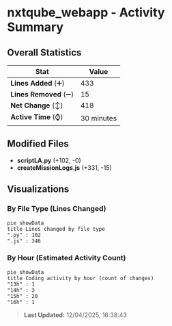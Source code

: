 # nxtqube_webapp - Activity Summary 

## Overall Statistics

| Stat                   | Value                                                             |
| ---------------------- | ----------------------------------------------------------------- |
| **Lines Added** (➕)   | 433                                          |
| **Lines Removed** (➖) | 15                                        |
| **Net Change** (↕)    | 418                |
| **Active Time** (⌚)   | 30 minutes |


## Modified Files
- **scriptLA.py** (+102, -0)
- **createMissionLogs.js** (+331, -15)

## Visualizations

### By File Type (Lines Changed)

```mermaid
pie showData
title Lines changed by file type
".py" : 102
".js" : 346
```

### By Hour (Estimated Activity Count)

```mermaid
pie showData
title Coding activity by hour (count of changes)
"13h" : 1
"14h" : 3
"15h" : 20
"16h" : 1
```


> **Last Updated:** 12/04/2025, 16:38:43